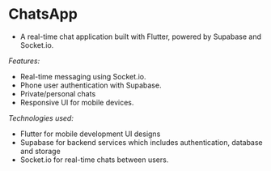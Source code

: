# ChatsApp

- A real-time chat application built with Flutter, powered by Supabase and Socket.io.

*Features:*

- Real-time messaging using Socket.io.
- Phone user authentication with Supabase.
- Private/personal chats
- Responsive UI for mobile devices.

*Technologies used:*

- Flutter for mobile development UI designs 
- Supabase for backend services which includes authentication, database and storage 
- Socket.io for real-time chats between users.
